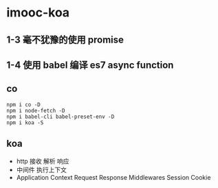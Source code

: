 # imooc-koa

## 1-3 毫不犹豫的使用 promise

## 1-4 使用 babel 编译 es7 async function

## co

```console
npm i co -D
npm i node-fetch -D
npm i babel-cli babel-preset-env -D
npm i koa -S
```

## koa

- http 接收 解析 响应
- 中间件 执行上下文
- Application Context Request Response Middlewares Session Cookie
